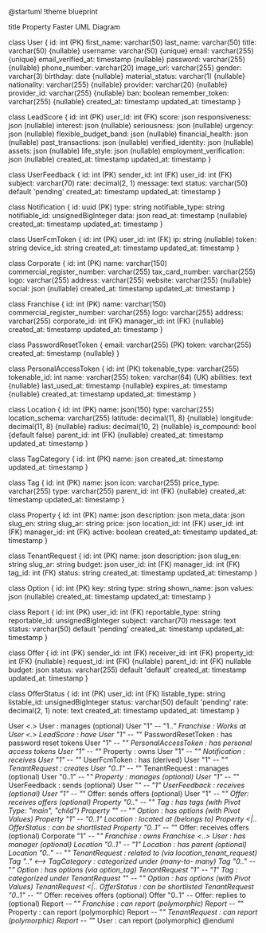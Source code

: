 @startuml
!theme blueprint

title Property Faster UML Diagram

class User {
id: int (PK)
first_name: varchar(50)
last_name: varchar(50)
title: varchar(50) {nullable}
username: varchar(50) {unique}
email: varchar(255) {unique}
email_verified_at: timestamp {nullable}
password: varchar(255) {nullable}
phone_number: varchar(20)
image_url: varchar(255)
gender: varchar(3)
birthday: date {nullable}
material_status: varchar(1) {nullable}
nationality: varchar(255) {nullable}
provider: varchar(20) {nullable}
provider_id: varchar(255) {nullable}
ban: boolean
remember_token: varchar(255) {nullable}
created_at: timestamp
updated_at: timestamp
}

class LeadScore {
id: int (PK)
user_id: int (FK)
score: json
responsiveness: json (nullable)
interest: json (nullable)
seriousness: json (nullable)
urgency: json (nullable)
flexible_budget_band: json (nullable)
financial_health: json (nullable)
past_transactions: json (nullable)
verified_identity: json (nullable)
assets: json (nullable)
life_style: json (nullable)
employment_verification: json (nullable)
created_at: timestamp
updated_at: timestamp
}

class UserFeedback {
id: int (PK)
sender_id: int (FK)
user_id: int (FK)
subject: varchar(70)
rate: decimal(2, 1)
message: text
status: varchar(50) default 'pending'
created_at: timestamp
updated_at: timestamp
}

class Notification {
id: uuid (PK)
type: string
notifiable_type: string
notifiable_id: unsignedBigInteger
data: json
read_at: timestamp (nullable)
created_at: timestamp
updated_at: timestamp
}

class UserFcmToken {
id: int (PK)
user_id: int (FK)
ip: string (nullable)
token: string
device_id: string
created_at: timestamp
updated_at: timestamp
}

class Corporate {
id: int (PK)
name: varchar(150)
commercial_register_number: varchar(255)
tax_card_number: varchar(255)
logo: varchar(255)
address: varchar(255)
website: varchar(255) {nullable}
social: json {nullable}
created_at: timestamp
updated_at: timestamp
}

class Franchise {
id: int (PK)
name: varchar(150)
commercial_register_number: varchar(255)
logo: varchar(255)
address: varchar(255)
corporate_id: int (FK)
manager_id: int (FK) {nullable}
created_at: timestamp
updated_at: timestamp
}

class PasswordResetToken {
email: varchar(255) (PK)
token: varchar(255)
created_at: timestamp {nullable}
}

class PersonalAccessToken {
id: int (PK)
tokenable_type: varchar(255)
tokenable_id: int
name: varchar(255)
token: varchar(64) (UK)
abilities: text {nullable}
last_used_at: timestamp {nullable}
expires_at: timestamp {nullable}
created_at: timestamp
updated_at: timestamp
}

class Location {
id: int (PK)
name: json(150)
type: varchar(255)
location_schema: varchar(255)
latitude: decimal(11, 8) {nullable}
longitude: decimal(11, 8) {nullable}
radius: decimal(10, 2) {nullable}
is_compound: bool {default false}
parent_id: int (FK) {nullable}
created_at: timestamp
updated_at: timestamp
}

class TagCategory {
id: int (PK)
name: json
created_at: timestamp
updated_at: timestamp
}

class Tag {
id: int (PK)
name: json
icon: varchar(255)
price_type: varchar(255)
type: varchar(255)
parent_id: int (FK) {nullable}
created_at: timestamp
updated_at: timestamp
}

class Property {
id: int (PK)
name: json
description: json
meta_data: json
slug_en: string
slug_ar: string
price: json
location_id: int (FK)
user_id: int (FK)
manager_id: int (FK)
active: boolean
created_at: timestamp
updated_at: timestamp
}

class TenantRequest {
id: int (PK)
name: json
description: json
slug_en: string
slug_ar: string
budget: json
user_id: int (FK)
manager_id: int (FK)
tag_id: int (FK)
status: string
created_at: timestamp
updated_at: timestamp
}

class Option {
id: int (PK)
key: string
type: string
shown_name: json
values: json (nullable)
created_at: timestamp
updated_at: timestamp
}

class Report {
id: int (PK)
user_id: int (FK)
reportable_type: string
reportable_id: unsignedBigInteger
subject: varchar(70)
message: text
status: varchar(50) default 'pending'
created_at: timestamp
updated_at: timestamp
}

class Offer {
id: int (PK)
sender_id: int (FK)
receiver_id: int (FK)
property_id: int (FK) {nullable}
request_id: int (FK) {nullable}
parent_id: int (FK) nullable
budget: json
status: varchar(255) default 'default'
created_at: timestamp
updated_at: timestamp
}


class OfferStatus {
id: int (PK)
user_id: int (FK)
listable_type: string
listable_id: unsignedBigInteger
status: varchar(50) default 'pending'
rate: decimal(2, 1)
note: text
created_at: timestamp
updated_at: timestamp
}

User <.> User : manages (optional)
User "1" -- "1..*" Franchise : Works at
User <.> LeadScore : have
User "1" -- "*" PasswordResetToken : has password reset tokens
User "1" -- "*" PersonalAccessToken : has personal access tokens
User "1" -- "*" Property : owns
User "1" -- "*" Notification : receives
User "1" -- "*" UserFcmToken : has (derived)
User "1" -- "*" TenantRequest : creates
User "0..1" -- "*" TenantRequest : manages (optional)
User "0..1" -- "*" Property : manages (optional)
User "1" -- "*" UserFeedback : sends (optional)
User "*" -- "1" UserFeedback : receives (optional)
User "1" -- "*" Offer: sends offers (optional)
User "1" -- "*" Offer: receives offers (optional)
Property "0..*" -- "*" Tag : has tags (with Pivot Type: "main", "child")
Property "*" -- "*" Option : has options (with Pivot Values)
Property "1" -- "0..1" Location : located at (belongs to)
Property <|.. OfferStatus : can be shortlisted
Property "0..1" -- "*" Offer: receives offers (optional)
Corporate "1" -- "*" Franchise : owns
Franchise <..> User : has manager (optional)
Location "0..1" -- "1" Location : has parent (optional)
Location "0..*" -- "*" TenantRequest : related to (via location_tenant_request)
Tag ".." <--> TagCategory : categorized under (many-to- many)
Tag "0..*" -- "*" Option : has options (via option_tag)
TenantRequest "1" -- "1" Tag : categorized under
TenantRequest "*" -- "*" Option : has options (with Pivot Values)
TenantRequest <|.. OfferStatus : can be shortlisted
TenantRequest "0..1" -- "*" Offer: receives offers (optional)
Offer "0..1" -- Offer: replies to (optional)
Report -- "*" Franchise : can report (polymorphic)
Report -- "*" Property : can report (polymorphic)
Report -- "*" TenantRequest : can report (polymorphic)
Report -- "*" User : can report (polymorphic)
@enduml
